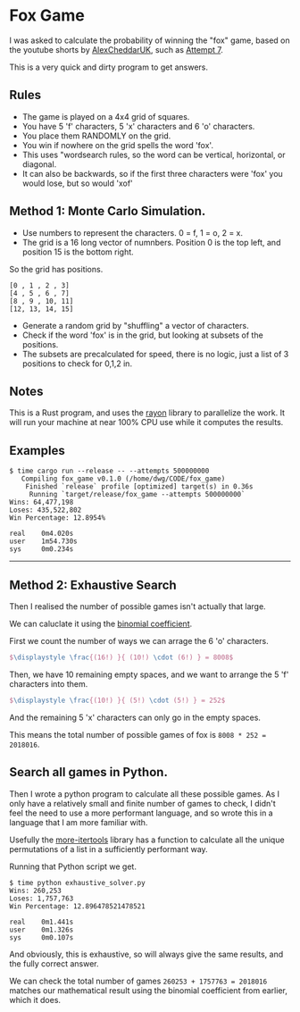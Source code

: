 # Fox Game

I was asked to calculate the probability of winning the "fox" game, based
on the youtube shorts by [AlexCheddarUK](https://www.youtube.com/@AlexCheddarUK), such as
[Attempt 7](https://www.youtube.com/shorts/5CARrKOvtFI).

This is a very quick and dirty program to get answers.

## Rules

- The game is played on a 4x4 grid of squares.
- You have 5 'f' characters, 5 'x' characters and 6 'o' characters.
- You place them RANDOMLY on the grid.
- You win if nowhere on the grid spells the word 'fox'.
- This uses "wordsearch rules, so the word can be vertical, horizontal, or diagonal.
- It can also be backwards, so if the first three characters were 'fox' you would lose, but so would 'xof'

## Method 1: Monte Carlo Simulation.

- Use numbers to represent the characters. 0 = f, 1 = o, 2 = x.
- The grid is a 16 long vector of numnbers. Position 0 is the top left, and position 15 is the bottom right.

So the grid has positions.

```
[0 , 1 , 2 , 3]
[4 , 5 , 6 , 7]
[8 , 9 , 10, 11]
[12, 13, 14, 15]
```

- Generate a random grid by "shuffling" a vector of characters.
- Check if the word 'fox' is in the grid, but looking at subsets of the positions.
- The subsets are precalculated for speed, there is no logic, just a list of 3 positions to check for 0,1,2 in.

## Notes

This is a Rust program, and uses the [rayon](https://github.com/rayon-rs/rayon) library to parallelize the work.
It will run your machine at near 100% CPU use while it computes the results.

## Examples

```shell
$ time cargo run --release -- --attempts 500000000
   Compiling fox_game v0.1.0 (/home/dwg/CODE/fox_game)
    Finished `release` profile [optimized] target(s) in 0.36s
     Running `target/release/fox_game --attempts 500000000`
Wins: 64,477,198
Loses: 435,522,802
Win Percentage: 12.8954%

real    0m4.020s
user    1m54.730s
sys     0m0.234s
```

----

## Method 2: Exhaustive Search

Then I realised the number of possible games isn't actually that large.

We can caluclate it using the [binomial coefficient](https://en.wikipedia.org/wiki/Binomial_coefficient).

First we count the number of ways we can arrage the 6 'o' characters.

```latex
$\displaystyle \frac{(16!) }{ (10!) \cdot (6!) } = 8008$
```

Then, we have 10 remaining empty spaces, and we want to arrange the 5 'f' characters into them.

```latex
$\displaystyle \frac{(10!) }{ (5!) \cdot (5!) } = 252$
```

And the remaining 5 'x' characters can only go in the empty spaces.

This means the total number of possible games of fox is `8008 * 252 = 2018016`.

## Search all games in Python.

Then I wrote a python program to calculate all these possible games. As I only have a relatively small and finite
number of games to check, I didn't feel the need to use a more performant language, and so wrote this in a language
that I am more familiar with.

Usefully the [more-itertools](https://more-itertools.readthedocs.io/en/stable/) library has a function to calculate
all the unique permutations of a list in a sufficiently performant way.

Running that Python script we get.

```shell
$ time python exhaustive_solver.py 
Wins: 260,253
Loses: 1,757,763
Win Percentage: 12.896478521478521

real    0m1.441s
user    0m1.326s
sys     0m0.107s
```

And obviously, this is exhaustive, so will always give the same results, and the fully correct answer.

We can check the total number of games `260253 + 1757763 = 2018016` matches our mathematical result
using the binomial coefficient from earlier, which it does.
